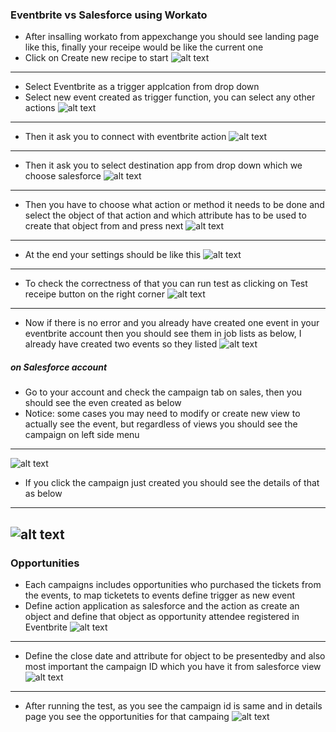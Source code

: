 ### Eventbrite vs Salesforce using Workato
* After insalling workato from appexchange you should see landing page like this, finally your receipe would be like the current one 
* Click on Create new recipe to start 
![alt text](https://user-images.githubusercontent.com/7471619/31692692-b259d960-b34f-11e7-80ce-a55dd532b125.png)
-------
* Select Eventbrite as a trigger applcation from drop down
* Select new event created as trigger function, you can select any other actions 
![alt text](https://user-images.githubusercontent.com/7471619/31692710-ca4247ec-b34f-11e7-87ff-c1c340863016.png)
-------
* Then it ask you to connect with eventbrite action 
![alt text](https://user-images.githubusercontent.com/7471619/31692722-db8a53c8-b34f-11e7-88ca-eb18a96e559e.png)
-------
* Then it ask you to select destination app from drop down which we choose salesforce 
![alt text](https://user-images.githubusercontent.com/7471619/31692751-02090896-b350-11e7-9f81-49ce9894b57d.png)
-------
* Then you have to choose what action or method it needs to be done and select the object of that action and which attribute has to be used to create that object from and press next 
![alt text](https://user-images.githubusercontent.com/7471619/31692771-164a012a-b350-11e7-8f9e-4c2344610df2.png)
-------
* At the end your settings should be like this
![alt text](https://user-images.githubusercontent.com/7471619/31692777-1fe59398-b350-11e7-8ea9-09c50e413046.png)
-------
* To check the correctness of that you can run test as clicking on Test receipe button on the right corner
![alt text](https://user-images.githubusercontent.com/7471619/31692777-1fe59398-b350-11e7-8ea9-09c50e413046.png)
-------
* Now if there is no error and you already have created one event in your eventbrite account then you should see them in job lists as below, I already have created two events so they listed
![alt text](https://user-images.githubusercontent.com/7471619/31692792-34c8a0ac-b350-11e7-9571-b8ca0aeae00b.png)

##### on Salesforce account 
* Go to your account and check the campaign tab on sales, then you should see the even created as below 
* Notice: some cases you may need to modify or create new view to actually see the event, but regardless of views you should see the campaign on left side menu
-------
![alt text](https://user-images.githubusercontent.com/7471619/31692806-424df25e-b350-11e7-931d-7c2805616713.png)
* If you click the campaign just created you should see the details of that as below 
-------
![alt text](https://user-images.githubusercontent.com/7471619/31692816-4d4b4602-b350-11e7-8c41-64600b6ad16a.png)
------
### Opportunities
* Each campaigns includes opportunities who purchased the tickets from the events, to map ticketets to events define trigger as new event 
* Define action application as salesforce and the action as create an object and define that object as opportunity
attendee registered in Eventbrite 
![alt text](https://user-images.githubusercontent.com/7471619/31735182-f3953f0e-b3f5-11e7-9259-b1fc0840573f.png)
-----
* Define the close date and attribute for object to be presentedby and also most important the campaign ID which you have it from salesforce view 
![alt text](https://user-images.githubusercontent.com/7471619/31735301-576b3038-b3f6-11e7-8e9e-867ca0d97c98.png)
-----
* After running the test, as you see the campaign id is same and in details page you see the opportunities for that campaing 
![alt text](https://user-images.githubusercontent.com/7471619/31735394-a1defdfc-b3f6-11e7-9161-76f3f1d3de9c.png)



